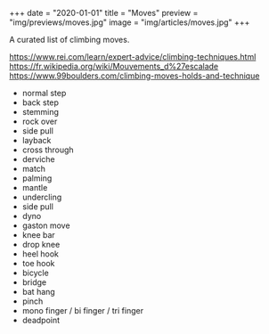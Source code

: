 +++
date = "2020-01-01"
title = "Moves"
preview = "img/previews/moves.jpg"
image = "img/articles/moves.jpg"
+++

A curated list of climbing moves.
<!--more-->

https://www.rei.com/learn/expert-advice/climbing-techniques.html  
https://fr.wikipedia.org/wiki/Mouvements_d%27escalade  
https://www.99boulders.com/climbing-moves-holds-and-technique  

* normal step
* back step
* stemming
* rock over
* side pull
* layback
* cross through
* derviche
* match
* palming
* mantle
* undercling
* side pull
* dyno
* gaston move
* knee bar
* drop knee
* heel hook
* toe hook
* bicycle
* bridge
* bat hang
* pinch
* mono finger / bi finger / tri finger
* deadpoint


